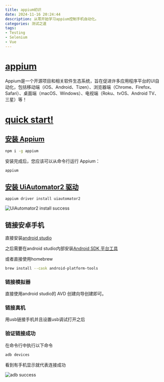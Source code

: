 ```yaml
---
title: appium初识
date: 2024-11-16 20:24:44
description: 从零开始学习appium控制手机自动化。
categories: 测试之道
tags: 
- Testing
- Selenium
- Vue
---
```


# [appium](https://appium.io/docs/zh/latest/)

Appium是一个开源项目和相关软件生态系统，旨在促进许多应用程序平台的UI自动化，包括移动端（iOS、Android、Tizen）、浏览器端（Chrome、Firefox、Safari）、桌面端（macOS、Windows）、电视端（Roku、tvOS、Android TV、三星）等！

# [quick start!](https://appium.io/docs/zh/latest/quickstart/)

## [安装 Appium](https://appium.io/docs/zh/latest/quickstart/install/)

```bash
npm i -g appium
```

安装完成后，您应该可以从命令行运行 Appium：

```bash
appium
```

## [安装 UiAutomator2 驱动](https://appium.io/docs/zh/latest/quickstart/uiauto2-driver/)

```bash
appium driver install uiautomator2
```

![UiAutomator2 install success](UiAutomator2_install.png)

## 链接安卓手机

直接安装[android studio](https://developer.android.com/studio?hl=zh-cn)

之后需要在android studio内部安装[Android SDK 平台工具](https://developer.android.com/tools/releases/platform-tools?hl=zh-cn)

或者直接使用homebrew

```bash
brew install --cask android-platform-tools
```

### 链接模拟器

直接使用android studio的 AVD 创建向导创建即可。

### 链接真机

用usb链接手机并且设置usb调试打开之后

### 验证链接成功

在命令行中执行以下命令

```bash
adb devices
```

看到有手机显示就代表连接成功

![adb success](adb_success.png)
